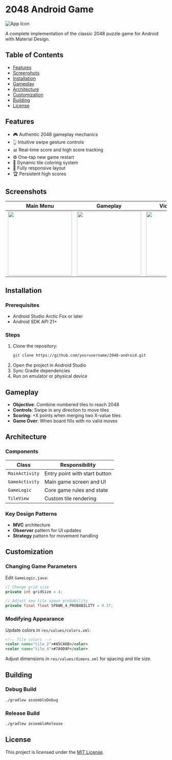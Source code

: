 # 2048 Android Game

![App Icon](app/src/main/res/mipmap-xxxhdpi/ic_launcher.png)

A complete implementation of the classic 2048 puzzle game for Android with Material Design.

## Table of Contents
- [Features](#features)
- [Screenshots](#screenshots)
- [Installation](#installation)
- [Gameplay](#gameplay)
- [Architecture](#architecture)
- [Customization](#customization)
- [Building](#building)
- [License](#license)

## Features
- 🎮 Authentic 2048 gameplay mechanics  
- 👆 Intuitive swipe gesture controls  
- 📊 Real-time score and high score tracking  
- ♻️ One-tap new game restart  
- 🎨 Dynamic tile coloring system  
- 📱 Fully responsive layout  
- 🏆 Persistent high scores  

## Screenshots
| Main Menu | Gameplay | Victory Screen |
|-----------|----------|----------------|
| <img src="screenshots/main.jpg" width="200"> | <img src="screenshots/gameplay.jpg" width="200"> | <img src="screenshots/win.jpg" width="200"> |

## Installation

### Prerequisites
- Android Studio Arctic Fox or later  
- Android SDK API 21+

### Steps
1. Clone the repository:
    ```bash
    git clone https://github.com/yourusername/2048-android.git
    ```
2. Open the project in Android Studio  
3. Sync Gradle dependencies  
4. Run on emulator or physical device

## Gameplay
- **Objective**: Combine numbered tiles to reach 2048  
- **Controls**: Swipe in any direction to move tiles  
- **Scoring**: +X points when merging two X-value tiles  
- **Game Over**: When board fills with no valid moves  

## Architecture

### Components
| Class         | Responsibility                |
|---------------|-------------------------------|
| `MainActivity`| Entry point with start button |
| `GameActivity`| Main game screen and UI       |
| `GameLogic`   | Core game rules and state     |
| `TileView`    | Custom tile rendering         |

### Key Design Patterns
- **MVC** architecture  
- **Observer** pattern for UI updates  
- **Strategy** pattern for movement handling  

## Customization

### Changing Game Parameters
Edit `GameLogic.java`:
```java
// Change grid size
private int gridSize = 4;

// Adjust new tile spawn probability
private final float SPAWN_4_PROBABILITY = 0.3f;
```

### Modifying Appearance
Update colors in `res/values/colors.xml`:
```xml
<!-- Tile colors -->
<color name="tile_2">#A5CA6B</color>
<color name="tile_4">#7A9D4F</color>
```
Adjust dimensions in `res/values/dimens.xml` for spacing and tile size.

## Building

### Debug Build
```bash
./gradlew assembleDebug
```

### Release Build
```bash
./gradlew assembleRelease
```

## License
This project is licensed under the [MIT License](LICENSE).